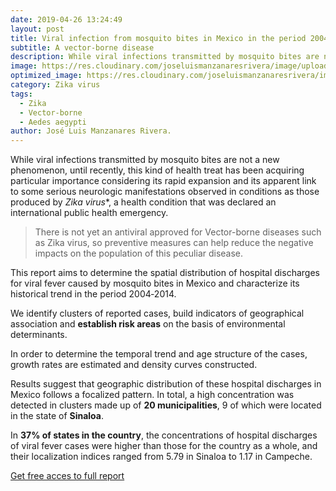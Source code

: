 ```yaml
---
date: 2019-04-26 13:24:49
layout: post
title: Viral infection from mosquito bites in Mexico in the period 2004-2014. 
subtitle: A vector-borne disease 
description: While viral infections transmitted by mosquito bites are not a new phenomenon, until recently, this kind of health treat has been acquiring particular importance considering its rapid expansion and its link to serious neurologic manifestations observed in conditions as those produced by Zika virus.
image: https://res.cloudinary.com/joseluismanzanaresrivera/image/upload/v1585449222/wolfgang-hasselmann-nZgpg4xYhjM-unsplash_iotvzj.jpg
optimized_image: https://res.cloudinary.com/joseluismanzanaresrivera/image/upload/v1585449222/wolfgang-hasselmann-nZgpg4xYhjM-unsplash_iotvzj.jpg
category: Zika virus
tags:
  - Zika
  - Vector-borne  
  - Aedes aegypti
author: José Luis Manzanares Rivera.
---
```


While viral infections transmitted by mosquito bites are not a new phenomenon, until recently, this kind of health treat has been acquiring particular importance considering its rapid expansion   and its apparent link to some serious neurologic manifestations observed in conditions as those produced by *Zika virus**, a health condition that was declared an international public health emergency.

> There is not yet an antiviral approved for Vector-borne diseases such as Zika virus, so preventive measures can help reduce the negative impacts on the population of this peculiar disease.   

This report aims to determine the spatial distribution of hospital discharges for viral fever caused by mosquito bites in Mexico and characterize its historical trend in the period 2004‑2014. 

We  identify clusters of reported cases, build indicators of geographical association  and **establish risk areas**  on the basis of environmental determinants. 


In order to determine the temporal trend and age structure of the cases, growth rates are estimated and density curves constructed. 

Results suggest that geographic distribution of these hospital discharges in Mexico follows a focalized pattern. In total, a high concentration was detected in clusters made up of **20 municipalities**, 9 of which were located in the state of **Sinaloa**.

In **37% of states in the country**, the concentrations of hospital discharges of viral fever cases were higher than those for the country as a whole, and their localization indices ranged from 5.79 in Sinaloa to 1.17 in Campeche.




[Get free acces to full report](https://iris.paho.org/handle/10665.2/34346)



